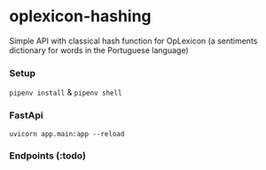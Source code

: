 # oplexicon-hashing
Simple API with classical hash function for OpLexicon (a sentiments dictionary for words in the Portuguese language)

### Setup
`pipenv install` & `pipenv shell`

### FastApi
```shell
uvicorn app.main:app --reload
```

### Endpoints (:todo)
